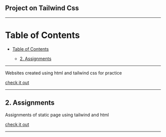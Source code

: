 ## Project on Tailwind Css

<hr/>

# Table of Contents
- [Table of Contents](#table-of-contents)
  
  - [2. Assignments](#2-assignments)

<hr/>



Websites created using html and tailwind css for practice

[check it out]()

<hr/>

## 2. Assignments

Assignments of static page using tailwind and html

[check it out](./02.%20%20Assigments/)

<hr/>
